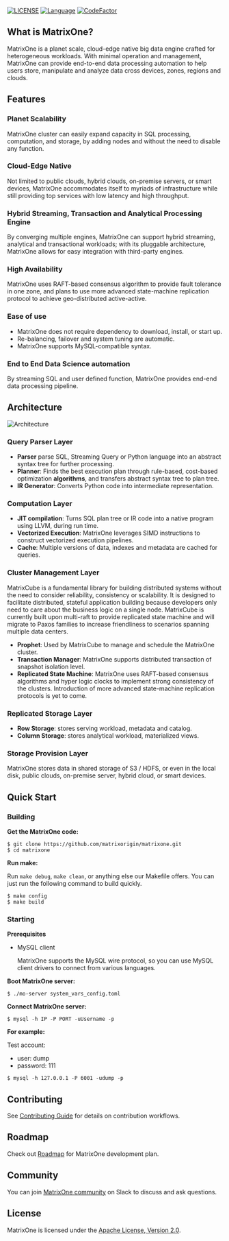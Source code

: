 [![LICENSE](https://img.shields.io/badge/License-Apache%202.0-blue.svg)](LICENSE)
[![Language](https://img.shields.io/badge/Language-Go-blue.svg)](https://golang.org/)
[![CodeFactor](https://www.codefactor.io/repository/github/matrixorigin/matrixone/badge?s=7280f4312fca2f2e6938fb8de5b726c5252541f0)](https://www.codefactor.io/repository/github/matrixorigin/matrixone)

## What is MatrixOne?
MatrixOne is a planet scale, cloud-edge native big data engine crafted for heterogeneous workloads. With minimal operation and management, MatrixOne can provide end-to-end data processing automation to help users store, manipulate and analyze data cross devices, zones, regions and clouds.

## Features

### Planet Scalability
MatrixOne cluster can easily expand capacity in SQL processing, computation, and storage, by adding nodes and without the need to disable any function.

### Cloud-Edge Native
Not limited to public clouds, hybrid clouds, on-premise servers, or smart devices, MatrixOne accommodates itself to myriads of infrastructure while still providing top services with low latency and high throughput.

### Hybrid Streaming, Transaction and Analytical Processing Engine
By converging multiple engines, MatrixOne can support hybrid streaming, analytical and transactional workloads; with its pluggable architecture, MatrixOne allows for easy integration with third-party engines.

### High Availability
MatrixOne uses RAFT-based consensus algorithm to provide fault tolerance in one zone, and plans to use more advanced state-machine replication protocol to achieve geo-distributed active-active.

### Ease of use
- MatrixOne does not require dependency to download, install, or start up.
- Re-balancing, failover and system tuning are automatic.
- MatrixOne supports MySQL-compatible syntax.

### End to End Data Science automation
By streaming SQL and user defined function, MatrixOne provides end-end data processing pipeline.

## Architecture
![Architecture](https://github.com/matrixorigin/artwork/blob/main/diagram/overall-architecture.png)

### Query Parser Layer
-   **Parser** parse SQL, Streaming Query or Python language into an abstract syntax tree for further processing.
-   **Planner**: Finds the best execution plan through rule-based, cost-based optimization **algorithms**, and transfers abstract syntax tree to plan tree.
-   **IR Generator**: Converts Python code into intermediate representation.
### Computation Layer
-   **JIT compilation**: Turns SQL plan tree or IR code into a native program using LLVM, during run time.
-   **Vectorized Execution**: MatrixOne leverages SIMD instructions to construct vectorized execution pipelines.
-   **Cache**: Multiple versions of data, indexes and metadata are cached for queries.
### Cluster Management Layer
MatrixCube is a fundamental library for building distributed systems without the need to consider reliability, consistency or scalability. It is designed to facilitate distributed, stateful application building because developers only need to care about the business logic on a single node. MatrixCube is currently built upon multi-raft to provide replicated state machine and will migrate to Paxos families to increase friendliness to scenarios spanning multiple data centers.
-   **Prophet**: Used by MatrixCube to manage and schedule the MatrixOne cluster.
-   **Transaction Manager**: MatrixOne supports distributed transaction of snapshot isolation level.
-   **Replicated State Machine**: MatrixOne uses RAFT-based consensus algorithms and hyper logic clocks to implement strong consistency of the clusters. Introduction of more advanced state-machine replication protocols is yet to come.
### Replicated Storage Layer
-   **Row Storage**: stores serving workload, metadata and catalog.
-   **Column Storage**: stores analytical workload, materialized views.
### Storage Provision Layer
MatrixOne stores data in shared storage of S3 / HDFS, or even in the local disk, public clouds, on-premise server, hybrid cloud, or smart devices.
## Quick Start
### Building

**Get the MatrixOne code:**

```
$ git clone https://github.com/matrixorigin/matrixone.git
$ cd matrixone
```

**Run make:**

Run `make debug`, `make clean`, or anything else our Makefile offers. You can just run the following command to build quickly.

```
$ make config
$ make build
```

### Starting

**Prerequisites**

- MySQL client

  MatrixOne supports the MySQL wire protocol, so you can use MySQL client drivers to connect from various languages.

**Boot MatrixOne server:**

```
$ ./mo-server system_vars_config.toml
```

**Connect MatrixOne server:**

```
$ mysql -h IP -P PORT -uUsername -p
```

**For example:**

Test account:

- user: dump
- password: 111

```
$ mysql -h 127.0.0.1 -P 6001 -udump -p
```

## Contributing
See [Contributing Guide](CONTRIBUTING.md) for details on contribution workflows.

## Roadmap
Check out [Roadmap](https://github.com/matrixorigin/matrixone/issues/613) for MatrixOne development plan.

## Community
You can join [MatrixOne community](https://join.slack.com/t/matrixoneworkspace/shared_invite/zt-voce6d82-C8vdyHNcv11l430D0QKZlw) on Slack to discuss and ask questions.

## License
MatrixOne is licensed under the [Apache License, Version 2.0](LICENSE).
